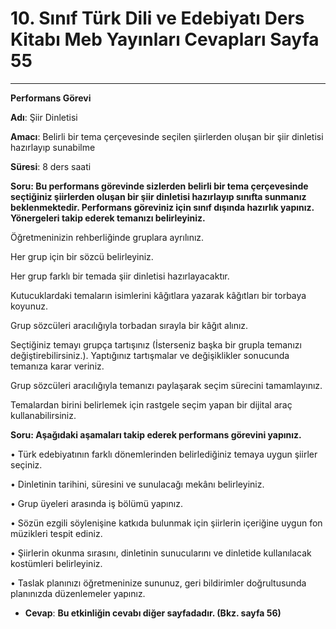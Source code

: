 # 10. Sınıf Türk Dili ve Edebiyatı Ders Kitabı Meb Yayınları Cevapları Sayfa 55

---

**Performans Görevi**

**Adı**: Şiir Dinletisi

**Amacı**: Belirli bir tema çerçevesinde seçilen şiirlerden oluşan bir şiir dinletisi hazırlayıp sunabilme

**Süresi**: 8 ders saati

**Soru: Bu performans görevinde sizlerden belirli bir tema çerçevesinde seçtiğiniz şiirlerden oluşan bir şiir dinletisi hazırlayıp sınıfta sunmanız beklenmektedir. Performans göreviniz için sınıf dışında hazırlık yapınız. Yönergeleri takip ederek temanızı belirleyiniz.**

Öğretmeninizin rehberliğinde gruplara ayrılınız.

 Her grup için bir sözcü belirleyiniz.

 Her grup farklı bir temada şiir dinletisi hazırlayacaktır.

 Kutucuklardaki temaların isimlerini kâğıtlara yazarak kâğıtları bir torbaya koyunuz.

 Grup sözcüleri aracılığıyla torbadan sırayla bir kâğıt alınız.

 Seçtiğiniz temayı grupça tartışınız (İsterseniz başka bir grupla temanızı değiştirebilirsiniz.). Yaptığınız tartışmalar ve değişiklikler sonucunda temanıza karar veriniz.

 Grup sözcüleri aracılığıyla temanızı paylaşarak seçim sürecini tamamlayınız.

 Temalardan birini belirlemek için rastgele seçim yapan bir dijital araç kullanabilirsiniz.

**Soru: Aşağıdaki aşamaları takip ederek performans görevini yapınız.**

• Türk edebiyatının farklı dönemlerinden belirlediğiniz temaya uygun şiirler seçiniz.

 • Dinletinin tarihini, süresini ve sunulacağı mekânı belirleyiniz.

 • Grup üyeleri arasında iş bölümü yapınız.

 • Sözün ezgili söylenişine katkıda bulunmak için şiirlerin içeriğine uygun fon müzikleri tespit ediniz.

 • Şiirlerin okunma sırasını, dinletinin sunucularını ve dinletide kullanılacak kostümleri belirleyiniz.

 • Taslak planınızı öğretmeninize sununuz, geri bildirimler doğrultusunda planınızda düzenlemeler yapınız.

-   **Cevap**: **Bu etkinliğin cevabı diğer sayfadadır. (Bkz. sayfa 56)**